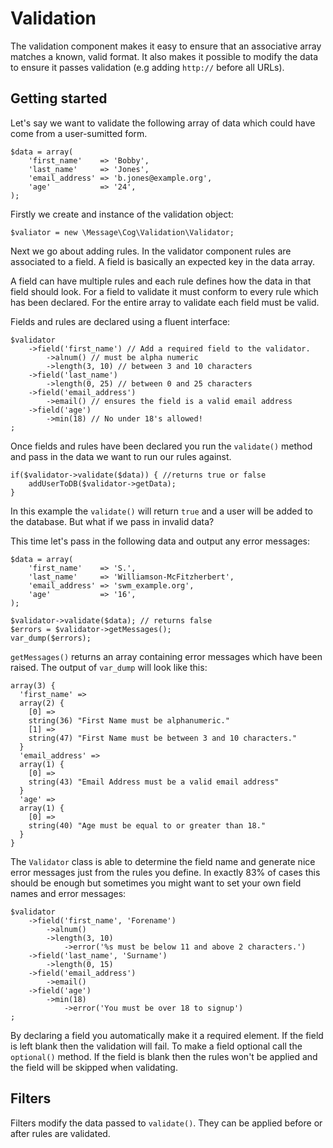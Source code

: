 # Validation

The validation component makes it easy to ensure that an associative array matches a known, valid format. It also makes it possible to modify the data to ensure it passes validation (e.g adding `http://` before all URLs).

## Getting started

Let's say we want to validate the following array of data which could have come from a user-sumitted form.

    $data = array(
        'first_name'    => 'Bobby',
        'last_name'     => 'Jones',
        'email_address' => 'b.jones@example.org',
        'age'           => '24',
    );

Firstly we create and instance of the validation object:

    $valiator = new \Message\Cog\Validation\Validator;
    
Next we go about adding rules. In the validator component rules are associated to a field. A field is basically an expected key in the data array.

A field can have multiple rules and each rule defines how the data in that field should look. For a field to validate it must conform to every rule which has been declared.  For the entire array to validate each field must be valid.

Fields and rules are declared using a fluent interface:

    $validator
	    ->field('first_name') // Add a required field to the validator.
			->alnum() // must be alpha numeric
			->length(3, 10) // between 3 and 10 characters
		->field('last_name')
		    ->length(0, 25) // between 0 and 25 characters
		->field('email_address') 
		    ->email() // ensures the field is a valid email address
		->field('age')
		    ->min(18) // No under 18's allowed!   
    ;
    
Once fields and rules have been declared you run the `validate()` method and pass in the data we want to run our rules against.

    if($validator->validate($data)) { //returns true or false
        addUserToDB($validator->getData);
    }
    
In this example the `validate()` will return `true` and a user will be added to the database. But what if we pass in invalid data?

This time let's pass in the following data and output any error messages:

    $data = array(
        'first_name'    => 'S.',
        'last_name'     => 'Williamson-McFitzherbert',
        'email_address' => 'swm_example.org',
        'age'           => '16',
    );
    
    $validator->validate($data); // returns false
    $errors = $validator->getMessages();
    var_dump($errors);
    
`getMessages()` returns an array containing error messages which have been raised. The output of `var_dump` will look like this:

	array(3) {
	  'first_name' =>
	  array(2) {
	    [0] =>
	    string(36) "First Name must be alphanumeric."
	    [1] =>
	    string(47) "First Name must be between 3 and 10 characters."
	  }
	  'email_address' =>
	  array(1) {
	    [0] =>
	    string(43) "Email Address must be a valid email address"
	  }
	  'age' =>
	  array(1) {
	    [0] =>
	    string(40) "Age must be equal to or greater than 18."
	  }
	}
	
The `Validator` class is able to determine the field name and generate nice error messages just from the rules you define. In exactly 83% of cases this should be enough but sometimes you might want to set your own field names and error messages:

    $validator
	    ->field('first_name', 'Forename')
			->alnum()
			->length(3, 10)
			    ->error('%s must be below 11 and above 2 characters.')
		->field('last_name', 'Surname')
		    ->length(0, 15)
		->field('email_address') 
		    ->email()
		->field('age')
		    ->min(18)
		        ->error('You must be over 18 to signup')   
    ;
    
By declaring a field you automatically make it a required element. If the field is left blank then the validation will fail. To make a field optional call the `optional()` method. If the field is blank then the rules won't be applied and the field will be skipped when validating.

## Filters

Filters modify the data passed to `validate()`. They can be applied before or after rules are validated.






